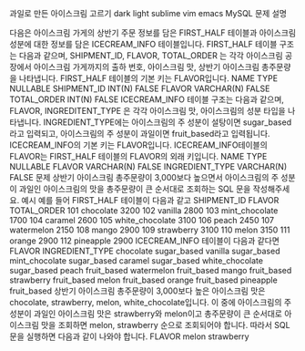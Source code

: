 과일로 만든 아이스크림 고르기
dark
light
sublime
vim
emacs
 MySQL 
문제 설명

다음은 아이스크림 가게의 상반기 주문 정보를 담은 FIRST_HALF 테이블과 아이스크림 성분에 대한 정보를 담은 ICECREAM_INFO 테이블입니다. FIRST_HALF 테이블 구조는 다음과 같으며, SHIPMENT_ID, FLAVOR, TOTAL_ORDER 는 각각 아이스크림 공장에서 아이스크림 가게까지의 출하 번호, 아이스크림 맛, 상반기 아이스크림 총주문량을 나타냅니다. FIRST_HALF 테이블의 기본 키는 FLAVOR입니다.
NAME	TYPE	NULLABLE
SHIPMENT_ID	INT(N)	FALSE
FLAVOR	VARCHAR(N)	FALSE
TOTAL_ORDER	INT(N)	FALSE
ICECREAM_INFO 테이블 구조는 다음과 같으며, FLAVOR, INGREDITENT_TYPE 은 각각 아이스크림 맛, 아이스크림의 성분 타입을 나타냅니다. INGREDIENT_TYPE에는 아이스크림의 주 성분이 설탕이면 sugar_based라고 입력되고, 아이스크림의 주 성분이 과일이면 fruit_based라고 입력됩니다. ICECREAM_INFO의 기본 키는 FLAVOR입니다. ICECREAM_INFO테이블의 FLAVOR는 FIRST_HALF 테이블의 FLAVOR의 외래 키입니다.
NAME	TYPE	NULLABLE
FLAVOR	VARCHAR(N)	FALSE
INGREDIENT_TYPE	VARCHAR(N)	FALSE
문제
상반기 아이스크림 총주문량이 3,000보다 높으면서 아이스크림의 주 성분이 과일인 아이스크림의 맛을 총주문량이 큰 순서대로 조회하는 SQL 문을 작성해주세요.
예시
예를 들어 FIRST_HALF 테이블이 다음과 같고
SHIPMENT_ID	FLAVOR	TOTAL_ORDER
101	chocolate	3200
102	vanilla	2800
103	mint_chocolate	1700
104	caramel	2600
105	white_chocolate	3100
106	peach	2450
107	watermelon	2150
108	mango	2900
109	strawberry	3100
110	melon	3150
111	orange	2900
112	pineapple	2900
ICECREAM_INFO 테이블이 다음과 같다면
FLAVOR	INGREDIENT_TYPE
chocolate	sugar_based
vanilla	sugar_based
mint_chocolate	sugar_based
caramel	sugar_based
white_chocolate	sugar_based
peach	fruit_based
watermelon	fruit_based
mango	fruit_based
strawberry	fruit_based
melon	fruit_based
orange	fruit_based
pineapple	fruit_based
상반기 아이스크림 총주문량이 3,000보다 높은 아이스크림 맛은 chocolate, strawberry, melon, white_chocolate입니다. 이 중에 아이스크림의 주 성분이 과일인 아이스크림 맛은 strawberry와 melon이고 총주문량이 큰 순서대로 아이스크림 맛을 조회하면 melon, strawberry 순으로 조회되어야 합니다. 따라서 SQL 문을 실행하면 다음과 같이 나와야 합니다.
FLAVOR
melon
strawberry
